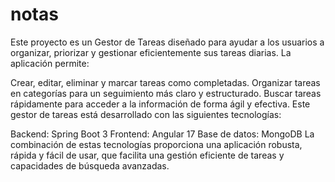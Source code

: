 # notas
Este proyecto es un Gestor de Tareas diseñado para ayudar a los usuarios a organizar, priorizar y gestionar eficientemente sus tareas diarias. La aplicación permite:

Crear, editar, eliminar y marcar tareas como completadas.
Organizar tareas en categorías para un seguimiento más claro y estructurado.
Buscar tareas rápidamente para acceder a la información de forma ágil y efectiva.
Este gestor de tareas está desarrollado con las siguientes tecnologías:

Backend: Spring Boot 3
Frontend: Angular 17
Base de datos: MongoDB
La combinación de estas tecnologías proporciona una aplicación robusta, rápida y fácil de usar, que facilita una gestión eficiente de tareas y capacidades de búsqueda avanzadas.
